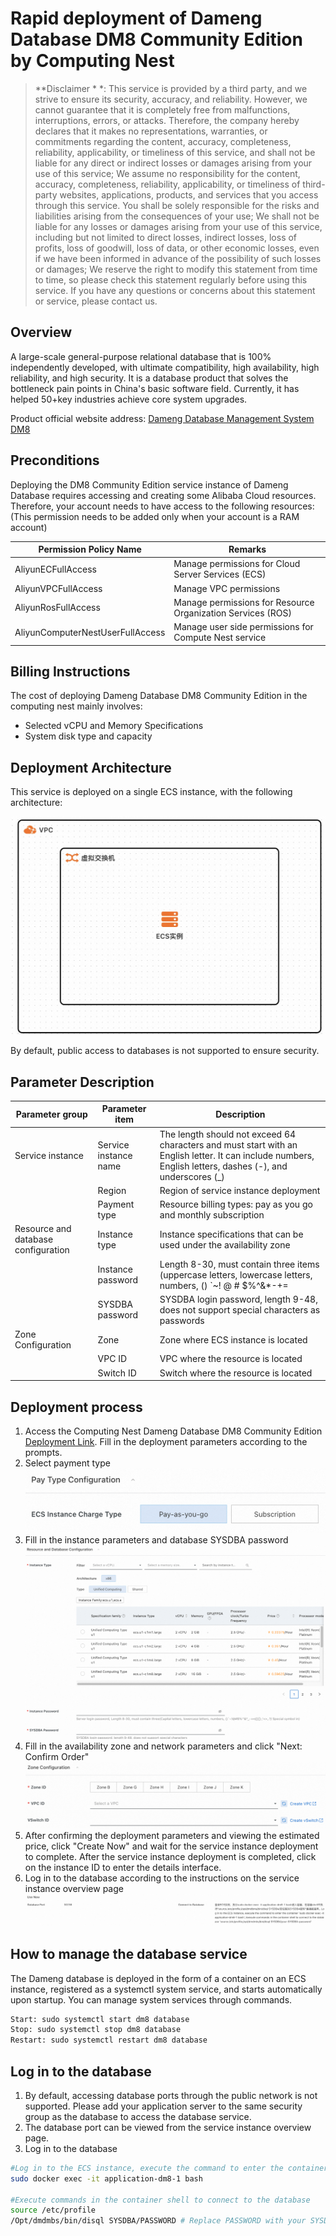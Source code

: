 # Rapid deployment of Dameng Database DM8 Community Edition by Computing Nest

>**Disclaimer * *: This service is provided by a third party, and we strive to ensure its security, accuracy, and reliability. However, we cannot guarantee that it is completely free from malfunctions, interruptions, errors, or attacks. Therefore, the company hereby declares that it makes no representations, warranties, or commitments regarding the content, accuracy, completeness, reliability, applicability, or timeliness of this service, and shall not be liable for any direct or indirect losses or damages arising from your use of this service; We assume no responsibility for the content, accuracy, completeness, reliability, applicability, or timeliness of third-party websites, applications, products, and services that you access through this service. You shall be solely responsible for the risks and liabilities arising from the consequences of your use; We shall not be liable for any losses or damages arising from your use of this service, including but not limited to direct losses, indirect losses, loss of profits, loss of goodwill, loss of data, or other economic losses, even if we have been informed in advance of the possibility of such losses or damages; We reserve the right to modify this statement from time to time, so please check this statement regularly before using this service. If you have any questions or concerns about this statement or service, please contact us.

## Overview
A large-scale general-purpose relational database that is 100% independently developed, with ultimate compatibility, high availability, high reliability, and high security. It is a database product that solves the bottleneck pain points in China's basic software field. Currently, it has helped 50+key industries achieve core system upgrades.

Product official website address: [Dameng Database Management System DM8](https://eco.dameng.com/info/products/dm8)


## Preconditions
Deploying the DM8 Community Edition service instance of Dameng Database requires accessing and creating some Alibaba Cloud resources. Therefore, your account needs to have access to the following resources: (This permission needs to be added only when your account is a RAM account)

|<font style="color: rgb (51, 51, 51);">Permission Policy Name</font>|<font style="color: rgb (51, 51, 51);">Remarks</font>|
| --- | --- |
|<font style="color: rgb (51, 51, 51);">AliyunECFullAccess</font>|<font style="color: rgb (51, 51, 51);">Manage permissions for Cloud Server Services (ECS)</font>|
|<font style="color: rgb (51, 51, 51);">AliyunVPCFullAccess</font>|<font style="color: rgb (51, 51, 51);">Manage VPC permissions</font>|
|<font style="color: rgb (51, 51, 51);">AliyunRosFullAccess</font>|<font style="color: rgb (51, 51, 51);">Manage permissions for Resource Organization Services (ROS)</font>|
|<font style="color: rgb (51, 51, 51);">AliyunComputerNestUserFullAccess</font>|<font style="color: rgb (51, 51, 51);">Manage user side permissions for Compute Nest service</font>|


## Billing Instructions
The cost of deploying Dameng Database DM8 Community Edition in the computing nest mainly involves:

- Selected vCPU and Memory Specifications
- System disk type and capacity


## Deployment Architecture
This service is deployed on a single ECS instance, with the following architecture:

![](./images/architecture_ecs_single.png)

By default, public access to databases is not supported to ensure security.

## Parameter Description
|<font style="color: rgb (51, 51, 51);">Parameter group</font>|<font style="color: rgb (51, 51, 51);">Parameter item</font>|<font style="color: rgb (51, 51, 51);">Description</font>|
| --- | --- | --- |
|<font style="color: rgb (51, 51, 51);">Service instance</font>|<font style="color: rgb (51, 51, 51);">Service instance name</font>|<font style="color: rgb (51, 51, 51);">The length should not exceed 64 characters and must start with an English letter. It can include numbers, English letters, dashes (-), and underscores (_)</font>|
||<font style="color: rgb (51, 51, 51);">Region</font>|<font style="color: rgb (51, 51, 51);">Region of service instance deployment</font>|
||<font style="color: rgb (51, 51, 51);">Payment type</font>|<font style="color: rgb (51, 51, 51);">Resource billing types: pay as you go and monthly subscription</font>|
|<font style="color: rgb (51, 51, 51);">Resource and database configuration</font>|<font style="color: rgb (51, 51, 51);">Instance type</font>|<font style="color: rgb (51, 51, 51);">Instance specifications that can be used under the availability zone</font>|
||<font style="color: rgb (51, 51, 51);">Instance password</font>|<font style="color: rgb (51, 51, 51);">Length 8-30, must contain three items (uppercase letters, lowercase letters, numbers, () `~! @ # $%^&*-+=| {}[]:;'<>,.?/  Special symbols in</font>|
||<font style="color: rgb (51, 51, 51);">SYSDBA password</font>|<font style="color: rgb (51, 51, 51);">SYSDBA login password, length 9-48, does not support special characters as passwords</font>|
|<font style="color: rgb (51, 51, 51);">Zone Configuration</font>|<font style="color: rgb (51, 51, 51);">Zone</font>|<font style="color: rgb (51, 51, 51);">Zone where ECS instance is located</font>|
||<font style="color: rgb (51, 51, 51);">VPC ID</font>|<font style="color: rgb (51, 51, 51);">VPC where the resource is located</font>|
||<font style="color: rgb (51, 51, 51);">Switch ID</font>|<font style="color: rgb (51, 51, 51);">Switch where the resource is located</font>|

## Deployment process
1. Access the Computing Nest Dameng Database DM8 Community Edition [Deployment Link](https://computenest.console.aliyun.com/service/instance/create/cn-hangzhou?type=user&ServiceName=达梦数据库DM8社区版). Fill in the deployment parameters according to the prompts.
2. Select payment type
![](./images/pay_type_config_en.png)
3. Fill in the instance parameters and database SYSDBA password
![](./images/resource_config_en.png)
4. Fill in the availability zone and network parameters and click "Next: Confirm Order"
   ![](./images/zone_config_en.png)
5. After confirming the deployment parameters and viewing the estimated price, click "Create Now" and wait for the service instance deployment to complete. After the service instance deployment is completed, click on the instance ID to enter the details interface.
1. Log in to the database according to the instructions on the service instance overview page
![](./images/how_to_use_en.png)

## How to manage the database service
The Dameng database is deployed in the form of a container on an ECS instance, registered as a systemctl system service, and starts automatically upon startup. You can manage system services through commands.
```bash
Start: sudo systemctl start dm8 database
Stop: sudo systemctl stop dm8 database
Restart: sudo systemctl restart dm8 database
```

## Log in to the database
1. By default, accessing database ports through the public network is not supported. Please add your application server to the same security group as the database to access the database service. 
2. The database port can be viewed from the service instance overview page.
3. Log in to the database
```bash
#Log in to the ECS instance, execute the command to enter the container
sudo docker exec -it application-dm8-1 bash

#Execute commands in the container shell to connect to the database
source /etc/profile
/Opt/dmdmbs/bin/disql SYSDBA/PASSWORD # Replace PASSWORD with your SYSDBA password
```
